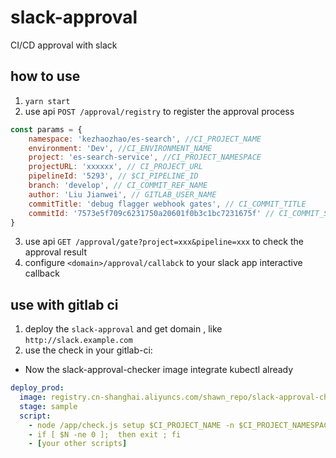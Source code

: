 # slack-approval
CI/CD  approval with slack

## how to use  
1. `yarn start`  
2. use api `POST /approval/registry` to register the approval process  
```js
const params = {
    namespace: 'kezhaozhao/es-search', //CI_PROJECT_NAME
    environment: 'Dev', //CI_ENVIRONMENT_NAME
    project: 'es-search-service', //CI_PROJECT_NAMESPACE
    projectURL: 'xxxxxx', // CI_PROJECT_URL
    pipelineId: '5293', // $CI_PIPELINE_ID
    branch: 'develop', // CI_COMMIT_REF_NAME
    author: 'Liu Jianwei', // GITLAB_USER_NAME
    commitTitle: 'debug flagger webhook gates', // CI_COMMIT_TITLE
    commitId: '7573e5f709c6231750a20601f0b3c1bc7231675f' // CI_COMMIT_SHA
}
```
3. use api `GET /approval/gate?project=xxx&pipeline=xxx` to check the approval result  
4. configure `<domain>/approval/callabck` to your slack app interactive callback  

## use with gitlab ci  
1. deploy the `slack-approval` and get domain , like `http://slack.example.com`  
2. use the check in your gitlab-ci:  
* Now the slack-approval-checker image integrate kubectl already
```yaml
deploy_prod:
  image: registry.cn-shanghai.aliyuncs.com/shawn_repo/slack-approval-checker
  stage: sample
  script:
    - node /app/check.js setup $CI_PROJECT_NAME -n $CI_PROJECT_NAMESPACE -e $CI_ENVIRONMENT_NAME -P $CI_PROJECT_URL -p $CI_PIPELINE_ID -b $CI_COMMIT_REF_NAME -a $GITLAB_USER_NAME -c $CI_COMMIT_TITLE -C $CI_COMMIT_SHA -s 'http://slack.example.com/approval'
    - if [ $N -ne 0 ];  then exit ; fi
    - [your other scripts]
```

